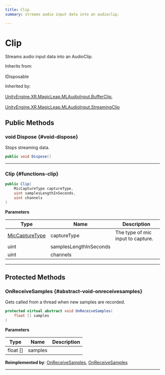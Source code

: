 ```yaml
---
title: Clip
summary: streams audio input data into an audioclip. 

---
```


# Clip




Streams audio input data into an AudioClip.   


Inherits from: <br></br>IDisposable

Inherited by: <br></br>[UnityEngine.XR.MagicLeap.MLAudioInput.BufferClip](/unity-api/api/UnityEngine.XR.MagicLeap/MLAudioInput/UnityEngine.XR.MagicLeap.MLAudioInput.BufferClip.md), <br></br>[UnityEngine.XR.MagicLeap.MLAudioInput.StreamingClip](/unity-api/api/UnityEngine.XR.MagicLeap/MLAudioInput/UnityEngine.XR.MagicLeap.MLAudioInput.StreamingClip.md)




## Public Methods

### void Dispose {#void-dispose}

Stops streaming data. 

```csharp
public void Dispose()
```






-----------

###  Clip {#functions-clip}

```csharp
public Clip(
    MicCaptureType captureType,
    uint samplesLengthInSeconds,
    uint channels
)
```


**Parameters**

| Type | Name  | Description  | 
|--|--|--|
| [MicCaptureType](/unity-api/api/UnityEngine.XR.MagicLeap/MLAudioInput/UnityEngine.XR.MagicLeap.MLAudioInput.md#enums-miccapturetype) |captureType|The type of mic input to capture. |
| uint |samplesLengthInSeconds||
| uint |channels||






-----------

## Protected Methods

### OnReceiveSamples {#abstract-void-onreceivesamples}

Gets called from a thread when new samples are recorded. 

```csharp
protected virtual abstract void OnReceiveSamples(
    float [] samples
)
```


**Parameters**

| Type | Name  | Description  | 
|--|--|--|
| float [] |samples||




**Reimplemented by**: [OnReceiveSamples](/unity-api/api/UnityEngine.XR.MagicLeap/MLAudioInput/UnityEngine.XR.MagicLeap.MLAudioInput.StreamingClip.md#override-void-onreceivesamples), [OnReceiveSamples](/unity-api/api/UnityEngine.XR.MagicLeap/MLAudioInput/UnityEngine.XR.MagicLeap.MLAudioInput.BufferClip.md#override-void-onreceivesamples)



-----------

